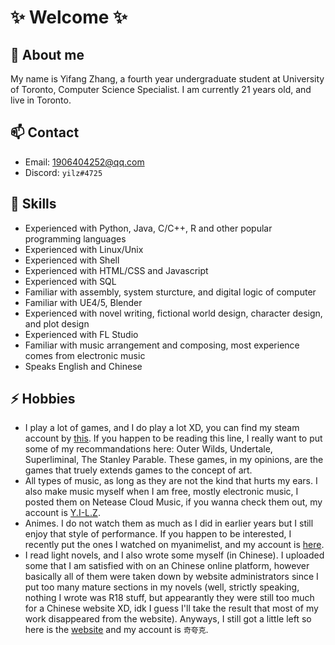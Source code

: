 # ✨ Welcome ✨

## 🌱 About me

My name is Yifang Zhang, a fourth year undergraduate student at University of Toronto, Computer Science Specialist. I am currently 21 years old, and live in Toronto.

## 📫 Contact

- Email: 1906404252@qq.com
- Discord: `yilz#4725`

## 🔭 Skills

- Experienced with Python, Java, C/C++, R and other popular programming languages
- Experienced with Linux/Unix
- Experienced with Shell
- Experienced with HTML/CSS and Javascript
- Experienced with SQL
- Familiar with assembly, system sturcture, and digital logic of computer
- Familiar with UE4/5, Blender
- Experienced with novel writing, fictional world design, character design, and plot design
- Experienced with FL Studio
- Familiar with music arrangement and composing, most experience comes from electronic music
- Speaks English and Chinese

## ⚡ Hobbies

- I play a lot of games, and I do play a lot XD, you can find my steam account by [this](https://steamcommunity.com/profiles/76561198324245418). If you happen to be reading this line, I really want to put some of my recommandations here: Outer Wilds, Undertale, Superliminal, The Stanley Parable. These games, in my opinions, are the games that truely extends games to the concept of art.
- All types of music, as long as they are not the kind that hurts my ears. I also make music myself when I am free, mostly electronic music, I posted them on Netease Cloud Music, if you wanna check them out, my account is [Y.I-L.Z](https://music.163.com/#/artist?id=34438656).
- Animes. I do not watch them as much as I did in earlier years but I still enjoy that style of performance. If you happen to be interested, I recently put the ones I watched on myanimelist, and my account is [here](https://myanimelist.net/profile/yilz).
- I read light novels, and I also wrote some myself (in Chinese). I uploaded some that I am satisfied with on an Chinese online platform, however basically all of them were taken down by website administrators since I put too many mature sections in my novels (well, strictly speaking, nothing I wrote was R18 stuff, but appearantly they were still too much for a Chinese website XD, idk I guess I'll take the result that most of my work disappeared from the website). Anyways, I still got a little left so here is the [website](https://book.sfacg.com/) and my account is `奇夸克`.

<!--
**yi1z/yi1z** is a ✨ _special_ ✨ repository because its `README.md` (this file) appears on your GitHub profile.

Here are some ideas to get you started:

- 🔭 I’m currently working on ...
- 🌱 I’m currently learning ...
- 👯 I’m looking to collaborate on ...
- 🤔 I’m looking for help with ...
- 💬 Ask me about ...
- 📫 How to reach me: ...
- 😄 Pronouns: ...
- ⚡ Fun fact: ...
-->
